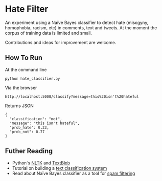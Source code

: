 Hate Filter
=====
An experiment using a Naïve Bayes classifier to detect hate (misogyny, homophobia, racism, etc) in comments, text and tweets. At the moment the corpus of training data is limited and small.

Contributions and ideas for improvement are welcome. 


How To Run
-----
At the command line

`python hate_classifier.py`

Via the browser

`http://localhost:5000/classify?message=this%20isn't%20hateful` 

Returns JSON
```
{
  "classification": "not", 
  "message": "this isn't hateful", 
  "prob_hate": 0.23, 
  "prob_not": 0.77
}
```

Futher Reading
-----

* Python's [NLTK](http://www.nltk.org/) and [TextBlob](http://textblob.readthedocs.org/en/latest/index.html#)
* Tutorial on building a [text classification system](http://textblob.readthedocs.org/en/latest/classifiers.html)
* Read about Naïve Bayes classifier as a tool for [spam filtering](http://en.wikipedia.org/wiki/Naive_Bayes_spam_filtering)

